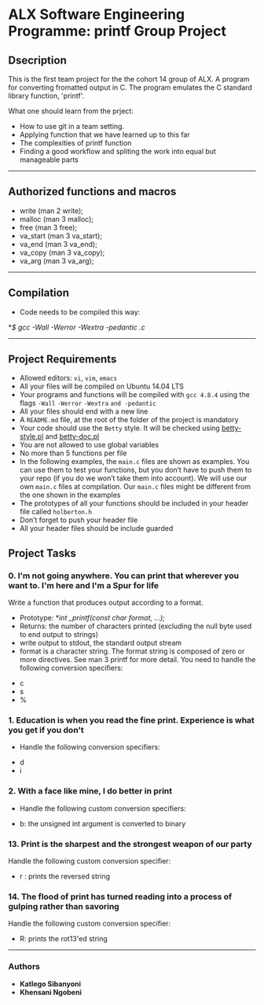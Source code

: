 # ALX Software Engineering Programme: printf Group Project

## Dsecription

This is the first team project for the the cohort 14 group of ALX.
A program for converting fromatted output in C. The program emulates the C standard library function, 'printf'.



What one should learn from the prject:

* How to use git in a team setting.
* Applying function that we have learned up to this far
* The complexities of printf function
* Finding a good workflow and spliting the work into equal but manageable parts

---

## Authorized functions and macros

* write (man 2 write);
* malloc (man 3 malloc);
* free (man 3 free);
* va_start (man 3 va_start);
* va_end (man 3 va_end);
* va_copy (man 3 va_copy);
* va_arg (man 3 va_arg);

---

## Compilation

* Code needs to be compiled this way: 

**$ gcc -Wall -Werror -Wextra -pedantic *.c**

---

## Project Requirements 

-   Allowed editors:  `vi`,  `vim`,  `emacs`
-   All your files will be compiled on Ubuntu 14.04 LTS
-   Your programs and functions will be compiled with  `gcc 4.8.4`  using the flags  `-Wall`  `-Werror`  `-Wextra`  `and -pedantic`
-   All your files should end with a new line
-   A  `README.md`  file, at the root of the folder of the project is mandatory
-   Your code should use the  `Betty`  style. It will be checked using  [betty-style.pl](https://github.com/holbertonschool/Betty/blob/master/betty-style.pl "betty-style.pl")  and  [betty-doc.pl](https://github.com/holbertonschool/Betty/blob/master/betty-doc.pl "betty-doc.pl")
-   You are not allowed to use global variables
-   No more than 5 functions per file
-   In the following examples, the  `main.c`  files are shown as examples. You can use them to test your functions, but you don’t have to push them to your repo (if you do we won’t take them into account). We will use our own  `main.c`  files at compilation. Our  `main.c`  files might be different from the one shown in the examples
-   The prototypes of all your functions should be included in your header file called  `holberton.h`
-   Don’t forget to push your header file
-   All your header files should be include guarded

## Project Tasks

### 0. I'm not going anywhere. You can print that wherever you want to. I'm here and I'm a Spur for life

Write a function that produces output according to a format.

- Prototype: **int _printf(const char *format, ...);**
- Returns: the number of characters printed (excluding the null byte used to end output to strings)
- write output to stdout, the standard output stream
- format is a character string. The format string is composed of zero or more directives. See man 3 printf for more detail. You need to handle the following conversion specifiers:
* c
* s
* %

### 1. Education is when you read the fine print. Experience is what you get if you don't

- Handle the following conversion specifiers:

* d
* i

### 2. With a face like mine, I do better in print

- Handle the following custom conversion specifiers:

* b: the unsigned int argument is converted to binary

### 13. Print is the sharpest and the strongest weapon of our party

Handle the following custom conversion specifier:

* r : prints the reversed string


### 14. The flood of print has turned reading into a process of gulping rather than savoring

Handle the following custom conversion specifier:

* R: prints the rot13'ed string


---

### Authors
* **Katlego Sibanyoni** 
* **Khensani Ngobeni**
